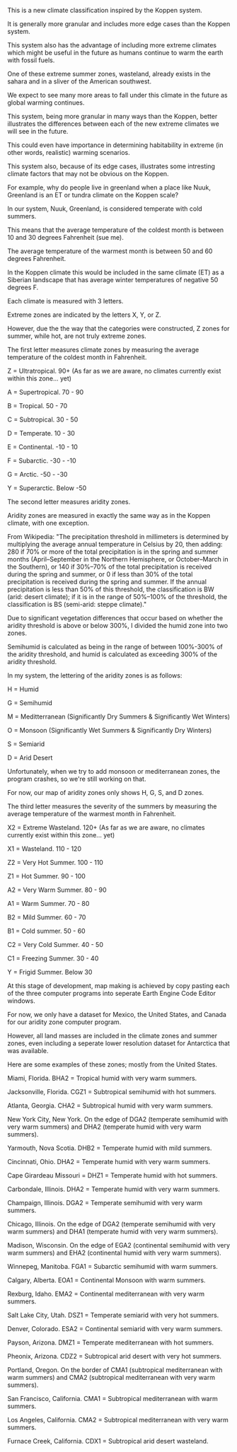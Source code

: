 This is a new climate classification inspired by the Koppen system.

It is generally more granular and includes more edge cases than the Koppen system.

This system also has the advantage of including more extreme climates which might be useful in the future as humans continue to warm the earth with fossil fuels.

One of these extreme summer zones, wasteland, already exists in the sahara and in a sliver of the American southwest.

We expect to see many more areas to fall under this climate in the future as global warming continues.

This system, being more granular in many ways than the Koppen, better illustrates the differences between each of the new extreme climates we will see in the future.

This could even have importance in determining habitability in extreme (in other words, realistic) warming scenarios.

This system also, because of its edge cases, illustrates some intresting climate factors that may not be obvious on the Koppen.

For example, why do people live in greenland when a place like Nuuk, Greenland is an ET or tundra climate on the Koppen scale?

In our system, Nuuk, Greenland, is considered temperate with cold summers.

This means that the average temperature of the coldest month is between 10 and 30 degrees Fahrenheit (sue me).

The average temperature of the warmest month is between 50 and 60 degrees Fahrenheit.

In the Koppen climate this would be included in the same climate (ET) as a Siberian landscape that has average winter temperatures of negative 50 degrees F.

Each climate is measured with 3 letters.

Extreme zones are indicated by the letters X, Y, or Z.

However, due the the way that the categories were constructed, Z zones for summer, while hot, are not truly extreme zones.

The first letter measures climate zones by measuring the average temperature of the coldest month in Fahrenheit.

Z = Ultratropical. 90+ (As far as we are aware, no climates currently exist within this zone... yet)

A = Supertropical. 70 - 90

B = Tropical. 50 - 70

C = Subtropical. 30 - 50

D = Temperate. 10 - 30

E = Continental. -10 - 10

F = Subarctic. -30 - -10

G = Arctic. -50 - -30

Y = Superarctic. Below -50

The second letter measures aridity zones.

Aridity zones are measured in exactly the same way as in the Koppen climate, with one exception.

From Wikipedia: "The precipitation threshold in millimeters is determined by multiplying the average annual temperature in Celsius by 20, then adding:
280 if 70% or more of the total precipitation is in the spring and summer months (April–September in the Northern Hemisphere, or October–March in the Southern), or
140 if 30%–70% of the total precipitation is received during the spring and summer, or 0 if less than 30% of the total precipitation is received during the spring and summer.
If the annual precipitation is less than 50% of this threshold, the classification is BW (arid: desert climate); 
if it is in the range of 50%–100% of the threshold, the classification is BS (semi-arid: steppe climate)."

Due to significant vegetation differences that occur based on whether the aridity threshold is above or below 300%, I divided the humid zone into two zones.

Semihumid is calculated as being in the range of between 100%-300% of the aridity threshold, and humid is calculated as exceeding 300% of the aridity threshold.

In my system, the lettering of the aridity zones is as follows:

H = Humid

G = Semihumid

M = Meditterranean (Significantly Dry Summers & Significantly Wet Winters)

O = Monsoon (Significantly Wet Summers & Significantly Dry Winters)

S = Semiarid

D = Arid Desert

Unfortunately, when we try to add monsoon or mediterranean zones, the program crashes, so we're still working on that.

For now, our map of aridity zones only shows H, G, S, and D zones.

The third letter measures the severity of the summers by measuring the average temperature of the warmest month in Fahrenheit.

X2 = Extreme Wasteland. 120+ (As far as we are aware, no climates currently exist within this zone... yet)

X1 = Wasteland. 110 - 120

Z2 = Very Hot Summer. 100 - 110

Z1 = Hot Summer. 90 - 100

A2 = Very Warm Summer. 80 - 90

A1 = Warm Summer. 70 - 80

B2 = Mild Summer. 60 - 70

B1 = Cold summer. 50 - 60

C2 = Very Cold Summer. 40 - 50

C1 = Freezing Summer. 30 - 40

Y = Frigid Summer. Below 30

At this stage of development, map making is achieved by copy pasting each of the three computer programs into seperate Earth Engine Code Editor windows.

For now, we only have a dataset for Mexico, the United States, and Canada for our aridity zone computer program.

However, all land masses are included in the climate zones and summer zones, even including a seperate lower resolution dataset for Antarctica that was available.

Here are some examples of these zones; mostly from the United States.

Miami, Florida. BHA2 = Tropical humid with very warm summers.

Jacksonville, Florida. CGZ1 = Subtropical semihumid with hot summers.

Atlanta, Georgia. CHA2 = Subtropical humid with very warm summers.

New York City, New York. On the edge of DGA2 (temperate semihumid with very warm summers) and DHA2 (temperate humid with very warm summers).

Yarmouth, Nova Scotia. DHB2 = Temperate humid with mild summers.

Cincinnati, Ohio. DHA2 = Temperate humid with very warm summers.

Cape Girardeau Missouri = DHZ1 = Temperate humid with hot summers.

Carbondale, Illinois. DHA2 = Temperate humid with very warm summers.

Champaign, Illinois. DGA2 = Temperate semihumid with very warm summers.

Chicago, Illinois. On the edge of DGA2 (temperate semihumid with very warm summers) and DHA1 (temperate humid with very warm summers).

Madison, Wisconsin. On the edge of EGA2 (continental semihumid with very warm summers) and EHA2 (continental humid with very warm summers).

Winnepeg, Manitoba. FGA1 = Subarctic semihumid with warm summers.

Calgary, Alberta. EOA1 = Continental Monsoon with warm summers.

Rexburg, Idaho. EMA2 = Continental mediterranean with very warm summers.

Salt Lake City, Utah. DSZ1 = Temperate semiarid with very hot summers.

Denver, Colorado. ESA2 = Continental semiarid with very warm summers.

Payson, Arizona. DMZ1 = Temperate mediterranean with hot summers.

Pheonix, Arizona. CDZ2 = Subtropical arid desert with very hot summers.

Portland, Oregon. On the border of CMA1 (subtropical mediterranean with warm summers) and CMA2 (subtropical mediterranean with very warm summers).

San Francisco, California. CMA1 = Subtropical mediterranean with warm summers.

Los Angeles, California. CMA2 = Subtropical mediterranean with very warm summers.

Furnace Creek, California. CDX1 = Subtropical arid desert wasteland.

